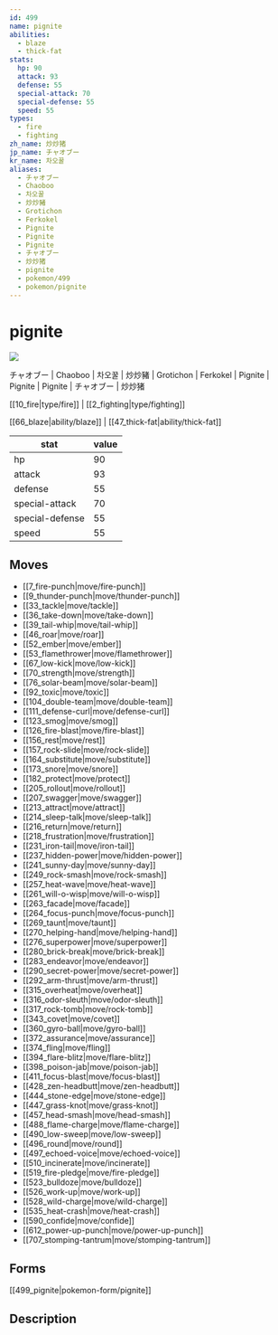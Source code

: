 ```yaml
---
id: 499
name: pignite
abilities:
  - blaze
  - thick-fat
stats:
  hp: 90
  attack: 93
  defense: 55
  special-attack: 70
  special-defense: 55
  speed: 55
types:
  - fire
  - fighting
zh_name: 炒炒猪
jp_name: チャオブー
kr_name: 차오꿀
aliases:
  - チャオブー
  - Chaoboo
  - 차오꿀
  - 炒炒豬
  - Grotichon
  - Ferkokel
  - Pignite
  - Pignite
  - Pignite
  - チャオブー
  - 炒炒猪
  - pignite
  - pokemon/499
  - pokemon/pignite
---
```

# pignite

![](https://raw.githubusercontent.com/PokeAPI/sprites/master/sprites/pokemon/499.png)

チャオブー | Chaoboo | 차오꿀 | 炒炒豬 | Grotichon | Ferkokel | Pignite | Pignite | Pignite | チャオブー | 炒炒猪

[[10_fire|type/fire]] | [[2_fighting|type/fighting]]

[[66_blaze|ability/blaze]] | [[47_thick-fat|ability/thick-fat]]

|stat|value|
|---|---|
|hp|90|
|attack|93|
|defense|55|
|special-attack|70|
|special-defense|55|
|speed|55|


## Moves

- [[7_fire-punch|move/fire-punch]]
- [[9_thunder-punch|move/thunder-punch]]
- [[33_tackle|move/tackle]]
- [[36_take-down|move/take-down]]
- [[39_tail-whip|move/tail-whip]]
- [[46_roar|move/roar]]
- [[52_ember|move/ember]]
- [[53_flamethrower|move/flamethrower]]
- [[67_low-kick|move/low-kick]]
- [[70_strength|move/strength]]
- [[76_solar-beam|move/solar-beam]]
- [[92_toxic|move/toxic]]
- [[104_double-team|move/double-team]]
- [[111_defense-curl|move/defense-curl]]
- [[123_smog|move/smog]]
- [[126_fire-blast|move/fire-blast]]
- [[156_rest|move/rest]]
- [[157_rock-slide|move/rock-slide]]
- [[164_substitute|move/substitute]]
- [[173_snore|move/snore]]
- [[182_protect|move/protect]]
- [[205_rollout|move/rollout]]
- [[207_swagger|move/swagger]]
- [[213_attract|move/attract]]
- [[214_sleep-talk|move/sleep-talk]]
- [[216_return|move/return]]
- [[218_frustration|move/frustration]]
- [[231_iron-tail|move/iron-tail]]
- [[237_hidden-power|move/hidden-power]]
- [[241_sunny-day|move/sunny-day]]
- [[249_rock-smash|move/rock-smash]]
- [[257_heat-wave|move/heat-wave]]
- [[261_will-o-wisp|move/will-o-wisp]]
- [[263_facade|move/facade]]
- [[264_focus-punch|move/focus-punch]]
- [[269_taunt|move/taunt]]
- [[270_helping-hand|move/helping-hand]]
- [[276_superpower|move/superpower]]
- [[280_brick-break|move/brick-break]]
- [[283_endeavor|move/endeavor]]
- [[290_secret-power|move/secret-power]]
- [[292_arm-thrust|move/arm-thrust]]
- [[315_overheat|move/overheat]]
- [[316_odor-sleuth|move/odor-sleuth]]
- [[317_rock-tomb|move/rock-tomb]]
- [[343_covet|move/covet]]
- [[360_gyro-ball|move/gyro-ball]]
- [[372_assurance|move/assurance]]
- [[374_fling|move/fling]]
- [[394_flare-blitz|move/flare-blitz]]
- [[398_poison-jab|move/poison-jab]]
- [[411_focus-blast|move/focus-blast]]
- [[428_zen-headbutt|move/zen-headbutt]]
- [[444_stone-edge|move/stone-edge]]
- [[447_grass-knot|move/grass-knot]]
- [[457_head-smash|move/head-smash]]
- [[488_flame-charge|move/flame-charge]]
- [[490_low-sweep|move/low-sweep]]
- [[496_round|move/round]]
- [[497_echoed-voice|move/echoed-voice]]
- [[510_incinerate|move/incinerate]]
- [[519_fire-pledge|move/fire-pledge]]
- [[523_bulldoze|move/bulldoze]]
- [[526_work-up|move/work-up]]
- [[528_wild-charge|move/wild-charge]]
- [[535_heat-crash|move/heat-crash]]
- [[590_confide|move/confide]]
- [[612_power-up-punch|move/power-up-punch]]
- [[707_stomping-tantrum|move/stomping-tantrum]]

## Forms



[[499_pignite|pokemon-form/pignite]]

## Description



